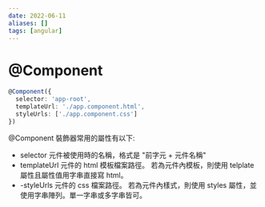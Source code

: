 ```yaml
---
date: 2022-06-11
aliases: []
tags: [angular]
---
```


# @Component

```ts
@Component({
  selector: 'app-root',
  templateUrl: './app.component.html',
  styleUrls: ['./app.component.css']
})
```

@Component 裝飾器常用的屬性有以下:

-   selector
    元件被使用時的名稱，格式是 "前字元 + 元件名稱"
-   templateUrl
    元件的 html 模板檔案路徑。
    若為元件內模板，則使用 telplate 屬性且屬性值用字串直接寫 html。
-   -styleUrls
    元件的 css 檔案路徑。
    若為元件內樣式，則使用 styles 屬性，並使用字串陣列。單一字串或多字串皆可。
